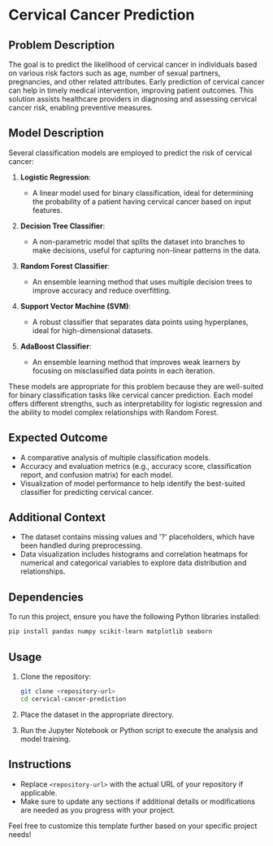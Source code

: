 # Cervical Cancer Prediction

## Problem Description

The goal is to predict the likelihood of cervical cancer in individuals based on various risk factors such as age, number of sexual partners, pregnancies, and other related attributes. Early prediction of cervical cancer can help in timely medical intervention, improving patient outcomes. This solution assists healthcare providers in diagnosing and assessing cervical cancer risk, enabling preventive measures.

## Model Description

Several classification models are employed to predict the risk of cervical cancer:

1. **Logistic Regression**: 
   - A linear model used for binary classification, ideal for determining the probability of a patient having cervical cancer based on input features.

2. **Decision Tree Classifier**: 
   - A non-parametric model that splits the dataset into branches to make decisions, useful for capturing non-linear patterns in the data.

3. **Random Forest Classifier**: 
   - An ensemble learning method that uses multiple decision trees to improve accuracy and reduce overfitting.

4. **Support Vector Machine (SVM)**: 
   - A robust classifier that separates data points using hyperplanes, ideal for high-dimensional datasets.

5. **AdaBoost Classifier**: 
   - An ensemble learning method that improves weak learners by focusing on misclassified data points in each iteration.

These models are appropriate for this problem because they are well-suited for binary classification tasks like cervical cancer prediction. Each model offers different strengths, such as interpretability for logistic regression and the ability to model complex relationships with Random Forest.

## Expected Outcome

- A comparative analysis of multiple classification models.
- Accuracy and evaluation metrics (e.g., accuracy score, classification report, and confusion matrix) for each model.
- Visualization of model performance to help identify the best-suited classifier for predicting cervical cancer.

## Additional Context

- The dataset contains missing values and '?' placeholders, which have been handled during preprocessing.
- Data visualization includes histograms and correlation heatmaps for numerical and categorical variables to explore data distribution and relationships.

## Dependencies

To run this project, ensure you have the following Python libraries installed:

```bash
pip install pandas numpy scikit-learn matplotlib seaborn
```

## Usage

1. Clone the repository:
   ```bash
   git clone <repository-url>
   cd cervical-cancer-prediction
   ```

2. Place the dataset in the appropriate directory.

3. Run the Jupyter Notebook or Python script to execute the analysis and model training.

## Instructions
- Replace `<repository-url>` with the actual URL of your repository if applicable.
- Make sure to update any sections if additional details or modifications are needed as you progress with your project.

Feel free to customize this template further based on your specific project needs!
